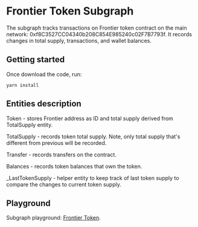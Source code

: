 # Frontier Token Subgraph

The subgraph tracks transactions on Frontier token contract on the main network: 0xf8C3527CC04340b208C854E985240c02F7B7793f. It records changes in total supply, transactions, and wallet balances.

## Getting started
Once download the code, run:
```
yarn install
```

## Entities description
Token - stores Frontier address as ID and total supply derived from TotalSupply entity.

TotalSupply - records token total supply. Note, only total supply that's different from previous will be recorded.

Transfer - records transfers on the contract.

Balances - records token balances that own the token.

_LastTokenSupply - helper entity to keep track of last token supply to compare the changes to current token supply.

## Playground
Subgraph playground: [Frontier Token](https://thegraph.com/explorer/subgraph/sercjm/frontier-token?selected=playground).